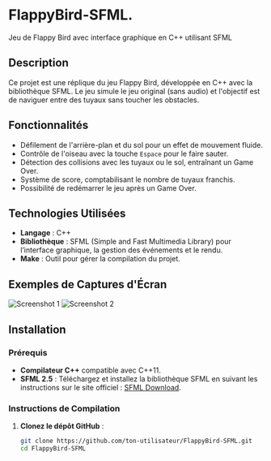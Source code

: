 # FlappyBird-SFML.

Jeu de Flappy Bird avec interface graphique en C++ utilisant SFML

## Description

Ce projet est une réplique du jeu Flappy Bird, développée en C++ avec la bibliothèque SFML. Le jeu simule le jeu original (sans audio) et l'objectif est de naviguer entre des tuyaux sans toucher les obstacles.

## Fonctionnalités

- Défilement de l'arrière-plan et du sol pour un effet de mouvement fluide.
- Contrôle de l'oiseau avec la touche `Espace` pour le faire sauter.
- Détection des collisions avec les tuyaux ou le sol, entraînant un Game Over.
- Système de score, comptabilisant le nombre de tuyaux franchis.
- Possibilité de redémarrer le jeu après un Game Over.

## Technologies Utilisées

- **Langage** : C++
- **Bibliothèque** : SFML (Simple and Fast Multimedia Library) pour l’interface graphique, la gestion des événements et le rendu.
- **Make** : Outil pour gérer la compilation du projet.

## Exemples de Captures d'Écran

![Screenshot 1](assets/screenshots/screenshot1.png)
![Screenshot 2](assets/screenshots/screenshot2.png)


## Installation

### Prérequis

- **Compilateur C++** compatible avec C++11.
- **SFML 2.5** : Téléchargez et installez la bibliothèque SFML en suivant les instructions sur le site officiel : [SFML Download](https://www.sfml-dev.org/download.php).

### Instructions de Compilation

1. **Clonez le dépôt GitHub** :

   ```bash
   git clone https://github.com/ton-utilisateur/FlappyBird-SFML.git
   cd FlappyBird-SFML
